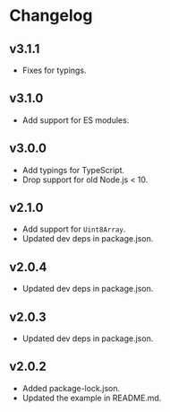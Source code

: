 
# Changelog

## v3.1.1
- Fixes for typings.

## v3.1.0
- Add support for ES modules.

## v3.0.0
- Add typings for TypeScript.
- Drop support for old Node.js < 10.

## v2.1.0
- Add support for `Uint8Array`.
- Updated dev deps in package.json.

## v2.0.4
- Updated dev deps in package.json.

## v2.0.3
- Updated dev deps in package.json.

## v2.0.2
- Added package-lock.json.
- Updated the example in README.md.
